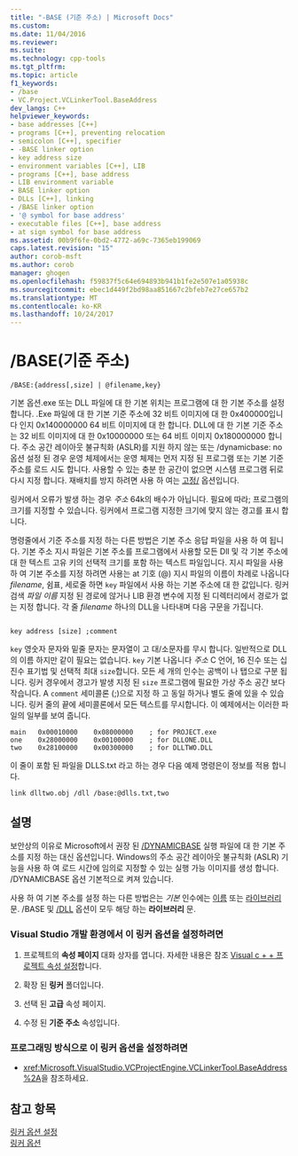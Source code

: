 ```yaml
---
title: "-BASE (기준 주소) | Microsoft Docs"
ms.custom: 
ms.date: 11/04/2016
ms.reviewer: 
ms.suite: 
ms.technology: cpp-tools
ms.tgt_pltfrm: 
ms.topic: article
f1_keywords:
- /base
- VC.Project.VCLinkerTool.BaseAddress
dev_langs: C++
helpviewer_keywords:
- base addresses [C++]
- programs [C++], preventing relocation
- semicolon [C++], specifier
- -BASE linker option
- key address size
- environment variables [C++], LIB
- programs [C++], base address
- LIB environment variable
- BASE linker option
- DLLs [C++], linking
- /BASE linker option
- '@ symbol for base address'
- executable files [C++], base address
- at sign symbol for base address
ms.assetid: 00b9f6fe-0bd2-4772-a69c-7365eb199069
caps.latest.revision: "15"
author: corob-msft
ms.author: corob
manager: ghogen
ms.openlocfilehash: f59837f5c64e694893b941b1fe2e507e1a05938c
ms.sourcegitcommit: ebec1d449f2bd98aa851667c2bfeb7e27ce657b2
ms.translationtype: MT
ms.contentlocale: ko-KR
ms.lasthandoff: 10/24/2017
---
```

# <a name="base-base-address"></a>/BASE(기준 주소)
```  
/BASE:{address[,size] | @filename,key}  
```  
  
 기본 옵션.exe 또는 DLL 파일에 대 한 기본 위치는 프로그램에 대 한 기본 주소를 설정 합니다. .Exe 파일에 대 한 기본 기준 주소에 32 비트 이미지에 대 한 0x400000입니다 인지 0x140000000 64 비트 이미지에 대 한 합니다. DLL에 대 한 기본 기준 주소는 32 비트 이미지에 대 한 0x10000000 또는 64 비트 이미지 0x180000000 합니다. 주소 공간 레이아웃 불규칙화 (ASLR)를 지원 하지 않는 또는 /dynamicbase: no 옵션 설정 된 경우 운영 체제에서는 운영 체제는 먼저 지정 된 프로그램 또는 기본 기준 주소를 로드 시도 합니다. 사용할 수 있는 충분 한 공간이 없으면 시스템 프로그램 뒤로 다시 지정 합니다. 재배치를 방지 하려면 사용 하 여는 [고정/](../../build/reference/fixed-fixed-base-address.md) 옵션입니다.  
  
 링커에서 오류가 발생 하는 경우 *주소* 64k의 배수가 아닙니다. 필요에 따라; 프로그램의 크기를 지정할 수 있습니다. 링커에서 프로그램 지정한 크기에 맞지 않는 경고를 표시 합니다.  
  
 명령줄에서 기준 주소를 지정 하는 다른 방법은 기본 주소 응답 파일을 사용 하 여 됩니다. 기본 주소 지시 파일은 기본 주소를 프로그램에서 사용할 모든 Dll 및 각 기본 주소에 대 한 텍스트 고유 키의 선택적 크기를 포함 하는 텍스트 파일입니다. 지시 파일을 사용 하 여 기본 주소를 지정 하려면 사용는 at 기호 (@) 지시 파일의 이름이 차례로 나옵니다 *filename*, 쉼표, 세로줄 하면 `key` 파일에서 사용 하는 기본 주소에 대 한 값입니다. 링커 검색 *파일 이름* 지정 된 경로에 않거나 LIB 환경 변수에 지정 된 디렉터리에서 경로가 없는 지정 합니다. 각 줄 *filename* 하나의 DLL을 나타내며 다음 구문을 가집니다.  
  
```  
  
key address [size] ;comment  
```  
  
 `key` 영숫자 문자와 밑줄 문자는 문자열이 고 대/소문자를 무시 합니다. 일반적으로 DLL의 이름 하지만 같이 필요는 없습니다. `key` 기본 나옵니다 *주소* C 언어, 16 진수 또는 십진수 표기법 및 선택적 최대 `size`합니다. 모든 세 개의 인수는 공백이 나 탭으로 구분 됩니다. 링커 경우에서 경고가 발생 지정 된 `size` 프로그램에 필요한 가상 주소 공간 보다 작습니다. A `comment` 세미콜론 (;)으로 지정 하 고 동일 하거나 별도 줄에 있을 수 있습니다. 링커 줄의 끝에 세미콜론에서 모든 텍스트를 무시합니다. 이 예제에서는 이러한 파일의 일부를 보여 줍니다.  
  
```  
main   0x00010000    0x08000000    ; for PROJECT.exe  
one    0x28000000    0x00100000    ; for DLLONE.DLL  
two    0x28100000    0x00300000    ; for DLLTWO.DLL  
```  
  
 이 줄이 포함 된 파일을 DLLS.txt 라고 하는 경우 다음 예제 명령은이 정보를 적용 합니다.  
  
```  
link dlltwo.obj /dll /base:@dlls.txt,two  
```  
  
## <a name="remarks"></a>설명  
 보안상의 이유로 Microsoft에서 권장 된 [/DYNAMICBASE](../../build/reference/dynamicbase-use-address-space-layout-randomization.md) 실행 파일에 대 한 기본 주소를 지정 하는 대신 옵션입니다. Windows의 주소 공간 레이아웃 불규칙화 (ASLR) 기능을 사용 하 여 로드 시간에 임의로 지정할 수 있는 실행 가능 이미지를 생성 합니다. /DYNAMICBASE 옵션 기본적으로 켜져 있습니다.  
  
 사용 하 여 기본 주소를 설정 하는 다른 방법은는 *기본* 인수에는 [이름](../../build/reference/name-c-cpp.md) 또는 [라이브러리](../../build/reference/library.md) 문. /BASE 및 [/DLL](../../build/reference/dll-build-a-dll.md) 옵션이 모두 해당 하는 **라이브러리** 문.  
  
### <a name="to-set-this-linker-option-in-the-visual-studio-development-environment"></a>Visual Studio 개발 환경에서 이 링커 옵션을 설정하려면  
  
1.  프로젝트의 **속성 페이지** 대화 상자를 엽니다. 자세한 내용은 참조 [Visual c + + 프로젝트 속성 설정](../../ide/working-with-project-properties.md)합니다.  
  
2.  확장 된 **링커** 폴더입니다.  
  
3.  선택 된 **고급** 속성 페이지.  
  
4.  수정 된 **기준 주소** 속성입니다.  
  
### <a name="to-set-this-linker-option-programmatically"></a>프로그래밍 방식으로 이 링커 옵션을 설정하려면  
  
-   <xref:Microsoft.VisualStudio.VCProjectEngine.VCLinkerTool.BaseAddress%2A>을 참조하세요.  
  
## <a name="see-also"></a>참고 항목  
 [링커 옵션 설정](../../build/reference/setting-linker-options.md)   
 [링커 옵션](../../build/reference/linker-options.md)
